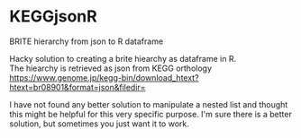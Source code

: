 # KEGGjsonR
BRITE hierarchy from json to R dataframe 

Hacky solution to creating a brite hiearchy as dataframe in R.   
The hiearchy is retrieved as json from KEGG orthology  
https://www.genome.jp/kegg-bin/download_htext?htext=br08901&format=json&filedir=

I have not found any better solution to manipulate a nested list and thought this might be helpful for this very specific purpose. I'm sure there is a better solution, but sometimes you just want it to work. 
